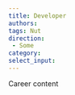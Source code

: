 ```yaml
---
title: Developer
authors:
tags: Nut
direction: 
 - Some
category:
select_input:
---
```


Career content
